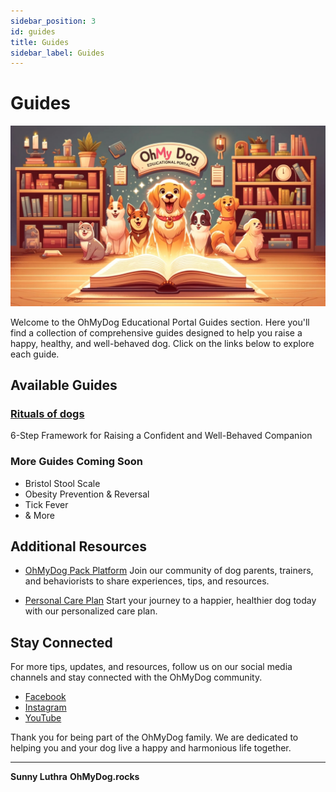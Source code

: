 ```yaml
---
sidebar_position: 3
id: guides
title: Guides
sidebar_label: Guides
---
```


# Guides
![OhMyDog Rocks Banner](../../static/img/Guides-Cover.jpg)

Welcome to the OhMyDog Educational Portal Guides section. Here you'll find a collection of comprehensive guides designed to help you raise a happy, healthy, and well-behaved dog. Click on the links below to explore each guide.

## Available Guides

### [Rituals of dogs](./rituals-of-dogs)
6-Step Framework for Raising a Confident and Well-Behaved Companion

### More Guides Coming Soon
- Bristol Stool Scale
- Obesity Prevention & Reversal
- Tick Fever
- & More

## Additional Resources

- [OhMyDog Pack Platform](https://ohmydog.rocks)
  Join our community of dog parents, trainers, and behaviorists to share experiences, tips, and resources.

- [Personal Care Plan](https://ohmydog.rocks/care)
  Start your journey to a happier, healthier dog today with our personalized care plan.

## Stay Connected

For more tips, updates, and resources, follow us on our social media channels and stay connected with the OhMyDog community.

- [Facebook](https://www.facebook.com/ohmydog.rocks)
- [Instagram](https://www.instagram.com/ohmydog.rocks)
- [YouTube](https://ohmydog.rocks/youtube)

Thank you for being part of the OhMyDog family. We are dedicated to helping you and your dog live a happy and harmonious life together.

---

**Sunny Luthra**
**OhMyDog.rocks**
